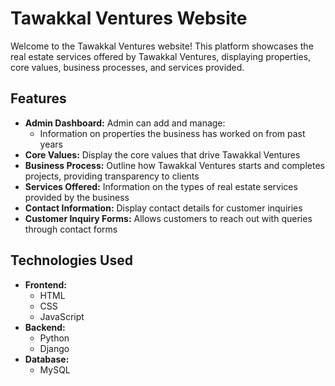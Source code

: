 # Tawakkal Ventures Website

Welcome to the Tawakkal Ventures website! This platform showcases the real estate services offered by Tawakkal Ventures, displaying properties, core values, business processes, and services provided.

## Features
- **Admin Dashboard:** Admin can add and manage:
  - Information on properties the business has worked on from past years
- **Core Values:** Display the core values that drive Tawakkal Ventures
- **Business Process:** Outline how Tawakkal Ventures starts and completes projects, providing transparency to clients
- **Services Offered:** Information on the types of real estate services provided by the business
- **Contact Information:** Display contact details for customer inquiries
- **Customer Inquiry Forms:** Allows customers to reach out with queries through contact forms

## Technologies Used
- **Frontend:**
  - HTML
  - CSS
  - JavaScript
- **Backend:**
  - Python
  - Django
- **Database:**
  - MySQL



